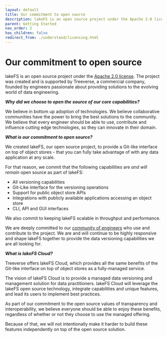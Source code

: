 ```yaml
---
layout: default
title: Our commitment to open source
description: lakeFS is an open source project under the Apache 2.0 license. 
parent: Getting Started
nav_order: 2
has_children: false
redirect_from: ./understand/licensing.html
---
```


# Our commitment to open source

lakeFS is an open source project under the [Apache 2.0 license](https://www.apache.org/licenses/LICENSE-2.0).
The project was created and is supported by Treeverse, a commercial company, founded by engineers passionate about providing solutions to the evolving world of data engineering.

***Why did we choose to open the source of our core capabilities?***

We believe in bottom up adoption of technologies.
We believe collaborative communities have the power to bring the best solutions to the community.
We believe that every engineer should be able to use, contribute and influence cutting edge technologies, so they can innovate in their domain.

***What is our commitment to open source?***

We created lakeFS, our open source project, to provide a Git-like interface on top of object stores - that you can fully take advantage of with any data application at any scale.

For that reason, we commit that the following capabilities are *and will remain* open source as part of lakeFS:

  - All versioning capabilities
  - Git-Like interface for the versioning operations
  - Support for public object store APIs
  - Integrations with publicly available applications accessing an object store
  - CLI, API and GUI interfaces
  
We also commit to keeping lakeFS scalable in throughput and performance.

We are deeply committed to our [community of engineers](https://lakefs.io/community) who use and contribute to the project. We are and will continue to be highly responsive and shape lakeFS together to provide the data versioning capabilities we are all looking for.

***What is lakeFS Cloud?***

Treeverse offers lakeFS Cloud, which provides all the same benefits of the Git-like interface on top of object stores as a fully-managed service.

The vision of lakeFS Cloud is to provide a managed data versioning and management solution for data practitioners.  lakeFS Cloud will leverage the lakeFS open source technology, integrate capabilities and unique features, and lead its users to implement best practices.

As part of our commitment to the open source values of transparency and interoperability, we believe everyone should be able to enjoy these benefits, regardless of whether or not they choose to use the managed offering. 

Because of that, we will not intentionally make it harder to build these features independently on top of the open source solution.

